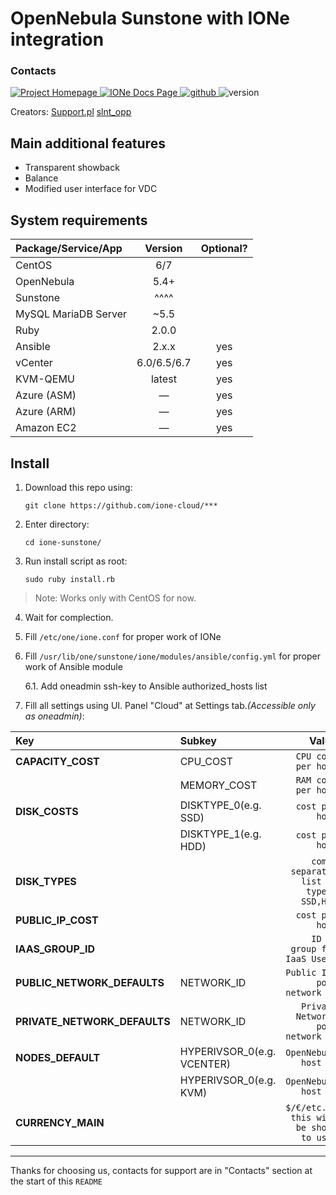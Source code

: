 # OpenNebula Sunstone with IONe integration

### Contacts
<a href="https://ione-cloud.net" title="Project Homepage" rel="nofollow">
    <img src="https://img.shields.io/static/v1?label=Project&message=HomePage&color=blue&style=flat" alt="Project Homepage"/>
</a>
<a href="https://docs.ione-cloud.net" title="IONe Docs Page" rel="nofollow">
    <img src="https://img.shields.io/static/v1?label=IONe&message=Docs&color=informational&style=flat" alt="IONe Docs Page"/>
</a>
<a href="https://github.com/ione-cloud" title="github" rel="nofollow">
    <img src="https://img.shields.io/static/v1?label=github&message=repo&color=green&style=flat" alt="github"/>
</a>
<img src="https://img.shields.io/static/v1?label=version&message=v0.9.0&color=success&style=flat" alt="version"/>

Creators:
[Support.pl](https://support.pl)
[slnt_opp](http://slnt-opp.xyz)


## Main additional features
 * Transparent showback
 * Balance
 * Modified user interface for VDC

## System requirements
|   Package/Service/App     |   Version         |   Optional?   |
|:--------------------------|:-----------------:|:-------------:|
|   CentOS	                |   6/7             |               |
|   OpenNebula	            |   5.4+            |               |
|   Sunstone	            |   ^^^^            |               |
|   MySQL MariaDB Server	|   ~5.5            |               |
|   Ruby	                |   2.0.0           |               |
|   Ansible             	|   2.x.x           |   yes         |
|   vCenter             	|   6.0/6.5/6.7     |   yes         |
|   KVM-QEMU            	|   latest          |   yes         |
|   Azure (ASM)             |	—               |   yes         |
|   Azure (ARM)             |	—               |   yes         |
|   Amazon EC2              |	—               |   yes         |


## Install

1. Download this repo using:

   `git clone https://github.com/ione-cloud/***`

2. Enter directory:

    `cd ione-sunstone/`

3. Run install script as root:

    `sudo ruby install.rb`
> Note:
> Works only with CentOS for now.

4. Wait for complection.

5. Fill `/etc/one/ione.conf` for proper work of IONe

6. Fill `/usr/lib/one/sunstone/ione/modules/ansible/config.yml` for proper work of Ansible module

    6.1. Add oneadmin ssh-key to Ansible authorized_hosts list

7. Fill all settings using UI. Panel "Cloud" at Settings tab._(Accessible only as oneadmin)_:

| Key                           | Subkey                    | Value                                     |
|:------------------------------|:--------------------------|------------------------------------------:|
| __CAPACITY_COST__             | CPU_COST                  | `CPU cost per hour`                       |
|                               | MEMORY_COST               | `RAM cost per hour`                       |
| __DISK_COSTS__                | DISKTYPE_0(e.g. SSD)      | `cost per hour`                           |
|                               | DISKTYPE_1(e.g. HDD)      | `cost per hour`                           |
| __DISK_TYPES__                |                           | `comma separated list of types: SSD,HDD`  |
| __PUBLIC_IP_COST__            |                           | `cost per hour`                           |
| __IAAS_GROUP_ID__             |                           | `ID of group for IaaS Users`              |
| __PUBLIC_NETWORK_DEFAULTS__   | NETWORK_ID                | `Public IPs pool network ID`              |
| __PRIVATE_NETWORK_DEFAULTS__  | NETWORK_ID                | `Private Networks pool network ID`        |
| __NODES_DEFAULT__             | HYPERIVSOR_0(e.g. VCENTER)| `OpenNebula host id`                      |
|                               | HYPERIVSOR_0(e.g. KVM)    | `OpenNebula host id`                      |
| __CURRENCY_MAIN__             |                           | `$/€/etc... this will be shown to user`   |
---------------------------------------------------------------------------------------------------------

Thanks for choosing us, contacts for support are in "Contacts" section at the start of this `README`